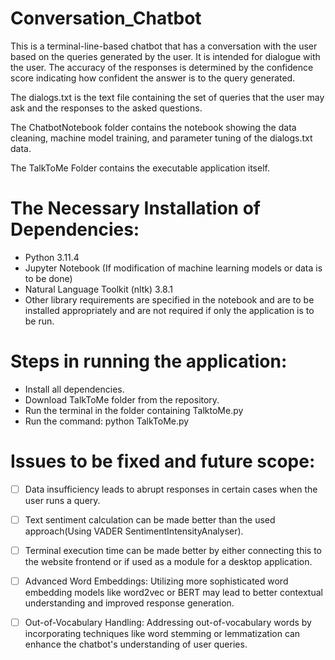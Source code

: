 # Conversation_Chatbot
This is a terminal-line-based chatbot that has a conversation with the user based on the queries generated by the user. It is intended for dialogue with the user. The accuracy of the responses is determined by the confidence score indicating how confident the answer is to the query generated.

The dialogs.txt is the text file containing the set of queries that the user may ask and the responses to the asked questions. 

The ChatbotNotebook folder contains the notebook showing the data cleaning, machine model training, and parameter tuning of the dialogs.txt data.

The TalkToMe Folder contains the executable application itself.

# The Necessary Installation of Dependencies:
* Python 3.11.4
* Jupyter Notebook (If modification of machine learning models or data is to be done)
* Natural Language Toolkit (nltk) 3.8.1
* Other library requirements are specified in the notebook and are to be installed appropriately and are not required if only the application is to be run.


# Steps in running the application:
* Install all dependencies.
* Download TalkToMe folder from the repository.
* Run the terminal in the folder containing TalktoMe.py
* Run the command:
 python TalkToMe.py

# Issues to be fixed and future scope:
- [ ] Data insufficiency leads to abrupt responses in certain cases when the user runs a query.
- [ ] Text sentiment calculation can be made better than the used approach(Using VADER SentimentIntensityAnalyser).
- [ ] Terminal execution time can be made better by either connecting this to the website frontend or if used as a module for a desktop application.
- [ ] Advanced Word Embeddings: Utilizing more sophisticated word embedding models like word2vec or BERT may lead to better contextual understanding and improved response generation.
- [ ] Out-of-Vocabulary Handling: Addressing out-of-vocabulary words by incorporating techniques like word stemming or lemmatization can enhance the chatbot's understanding of user queries.

